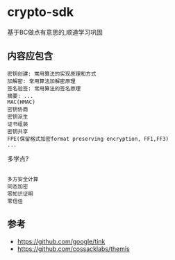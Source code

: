 # crypto-sdk
基于BC做点有意思的,顺道学习巩固

## 内容应包含
```
密钥创建: 常用算法的实现原理和方式
加解密: 常用算法加解密原理
签名验签: 常用算法的签名原理
摘要: ...
MAC(HMAC)
密钥协商
密钥派生
证书组装
密钥共享
FPE(保留格式加密format preserving encryption, FF1,FF3)
...
```

多学点?
```

多方安全计算
同态加密
零知识证明
零信任

```

## 参考
* https://github.com/google/tink
* https://github.com/cossacklabs/themis